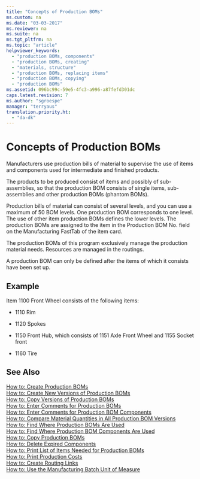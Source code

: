 ```yaml
---
title: "Concepts of Production BOMs"
ms.custom: na
ms.date: "03-03-2017"
ms.reviewer: na
ms.suite: na
ms.tgt_pltfrm: na
ms.topic: "article"
helpviewer_keywords: 
  - "production BOMs, components"
  - "production BOMs, creating"
  - "materials, structure"
  - "production BOMs, replacing items"
  - "production BOMs, copying"
  - "production BOMs"
ms.assetid: 096bc99c-59e5-4fc3-a996-a87fefd301dc
caps.latest.revision: 7
ms.author: "sgroespe"
manager: "terryaus"
translation.priority.ht: 
  - "da-dk"
---
```

# Concepts of Production BOMs
Manufacturers use production bills of material to supervise the use of items and components used for intermediate and finished products.  
  
 The products to be produced consist of items and possibly of sub\-assemblies, so that the production BOM consists of single items, sub\-assemblies and other production BOMs \(phantom BOMs\).  
  
 Production bills of material can consist of several levels, and you can use a maximum of 50 BOM levels. One production BOM corresponds to one level. The use of other item production BOMs defines the lower levels. The production BOMs are assigned to the item in the Production BOM No. field on the Manufacturing FastTab of the item card.  
  
 The production BOMs of this program exclusively manage the production material needs. Resources are managed in the routings.  
  
 A production BOM can only be defined after the items of which it consists have been set up.  
  
## Example  
 Item 1100 Front Wheel consists of the following items:  
  
-   1110 Rim  
  
-   1120 Spokes  
  
-   1150 Front Hub, which consists of 1151 Axle Front Wheel and 1155 Socket front  
  
-   1160 Tire  
  
## See Also  
 [How to: Create Production BOMs](../DesignAndEngineering/how-to-create-production-boms.md)   
 [How to: Create New Versions of Production BOMs](../DesignAndEngineering/how-to-create-new-versions-of-production-boms.md)   
 [How to: Copy Versions of Production BOMs](../DesignAndEngineering/how-to-copy-versions-of-production-boms.md)   
 [How to: Enter Comments for Production BOMs](../DesignAndEngineering/how-to-enter-comments-for-production-boms.md)   
 [How to: Enter Comments for Production BOM Components](../DesignAndEngineering/how-to-enter-comments-for-production-bom-components.md)   
 [How to: Compare Material Quantities in All Production BOM Versions](../DesignAndEngineering/how-to-compare-material-quantities-in-all-production-bom-versions.md)   
 [How to: Find Where Production BOMs Are Used](../DesignAndEngineering/how-to-find-where-production-boms-are-used.md)   
 [How to: Find Where Production BOM Components Are Used](../DesignAndEngineering/how-to-find-where-production-bom-components-are-used.md)   
 [How to: Copy Production BOMs](../DesignAndEngineering/how-to-copy-production-boms.md)   
 [How to: Delete Expired Components](../DesignAndEngineering/how-to-delete-expired-components.md)   
 [How to: Print List of Items Needed for Production BOMs](../DesignAndEngineering/how-to-print-list-of-items-needed-for-production-boms.md)   
 [How to: Print Production Costs](../Finance/how-to-print-production-costs.md)   
 [How to: Create Routing Links](../DesignAndEngineering/how-to-create-routing-links.md)   
 [How to: Use the Manufacturing Batch Unit of Measure](../DesignAndEngineering/how-to-use-the-manufacturing-batch-unit-of-measure.md)